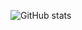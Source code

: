 

![GitHub stats](https://github-readme-stats.vercel.app/api?username=FrancianeRamos&show_icons=true) 


